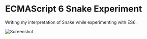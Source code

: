 # ECMAScript 6 Snake Experiment
Writing my interpretation of Snake while experimenting with ES6.  

![Screenshot](https://i.imgur.com/G4Gouue.png)
